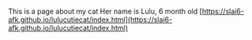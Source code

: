 This is a page about my cat
Her name is Lulu, 6 month old
[https://slai6-afk.github.io/lulucutiecat/index.html](https://slai6-afk.github.io/lulucutiecat/index.html)
